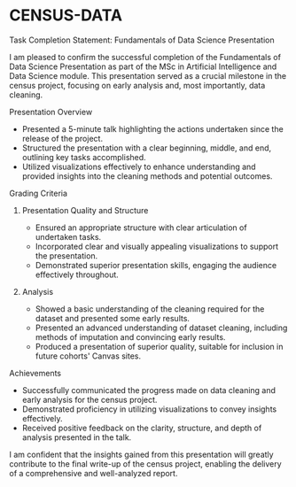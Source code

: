 # CENSUS-DATA
Task Completion Statement: Fundamentals of Data Science Presentation

I am pleased to confirm the successful completion of the Fundamentals of Data Science Presentation as part of the MSc in Artificial Intelligence and Data Science module. This presentation served as a crucial milestone in the census project, focusing on early analysis and, most importantly, data cleaning.

Presentation Overview
- Presented a 5-minute talk highlighting the actions undertaken since the release of the project.
- Structured the presentation with a clear beginning, middle, and end, outlining key tasks accomplished.
- Utilized visualizations effectively to enhance understanding and provided insights into the cleaning methods and potential outcomes.

Grading Criteria
1. Presentation Quality and Structure
   - Ensured an appropriate structure with clear articulation of undertaken tasks.
   - Incorporated clear and visually appealing visualizations to support the presentation.
   - Demonstrated superior presentation skills, engaging the audience effectively throughout.

2. Analysis
   - Showed a basic understanding of the cleaning required for the dataset and presented some early results.
   - Presented an advanced understanding of dataset cleaning, including methods of imputation and convincing early results.
   - Produced a presentation of superior quality, suitable for inclusion in future cohorts' Canvas sites.

Achievements
- Successfully communicated the progress made on data cleaning and early analysis for the census project.
- Demonstrated proficiency in utilizing visualizations to convey insights effectively.
- Received positive feedback on the clarity, structure, and depth of analysis presented in the talk.

I am confident that the insights gained from this presentation will greatly contribute to the final write-up of the census project, enabling the delivery of a comprehensive and well-analyzed report.

